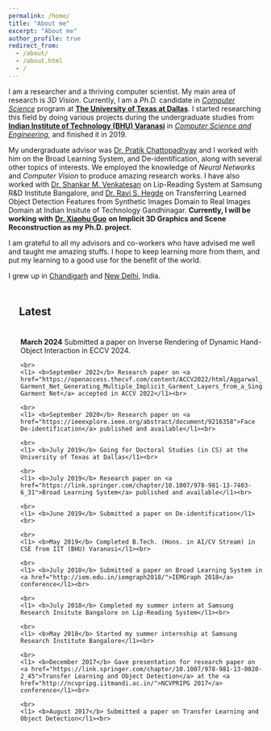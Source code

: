 ```yaml
---
permalink: /home/
title: "About me"
excerpt: "About me"
author_profile: true
redirect_from: 
  - /about/
  - /about.html
  - /
---
```


I am a researcher and a thriving computer scientist. My main area of research is *3D Vision*. Currently, I am a *Ph.D.* candidate in [*Computer Science*](https://cs.utdallas.edu/) program at [**The University of Texas at Dallas**](https://utdallas.edu/). I started researching this field by doing various projects during the undergraduate studies from [**Indian Institute of Technology (BHU) Varanasi**](https://iitbhu.ac.in/) in [*Computer Science and Engineering*](https://iitbhu.ac.in/cse/), and finished it in 2019.

My undergraduate advisor was [Dr. Pratik Chattopadhyay](https://www.iitbhu.ac.in/dept/cse/people/pratikcse) and I worked with him on the Broad Learning System, and De-identification, along with several other topics of interests. We employed the knowledge of *Neural Networks* and *Computer Vision* to produce amazing research works. I have also worked with [Dr. Shankar M. Venkatesan](https://scholar.google.com/citations?hl=en&user=HFm0RpIAAAAJ) on Lip-Reading System at Samsung R&D Institute Bangalore, and [Dr. Ravi S. Hegde](https://www.iitgn.ac.in/faculty/electrical/ravi.htm) on Transferring Learned Object Detection Features from Synthetic Images Domain to Real Images Domain at Indian Insitute of Technology Gandhinagar. **Currently, I will be working with** [**Dr. Xiaohu Guo**](https://www.utdallas.edu/~xguo/) **on Implicit 3D Graphics and Scene Reconstruction as my Ph.D. project.**

I am grateful to all my advisors and co-workers who have advised me well and taught me amazing stuffs. I hope to keep learning more from them, and put my learning to a good use for the benefit of the world.

I grew up in [Chandigarh](https://en.wikipedia.org/wiki/Chandigarh) and [New Delhi](https://en.wikipedia.org/wiki/New_Delhi), India.



<div class="one_section">
  <h2 style="padding: 1em;"> Latest</h2>

  <ul style="list-style-type: none">
    <l1> <b>March 2024</b> Submitted a paper on Inverse Rendering of Dynamic Hand-Object Interaction in ECCV 2024.</l1><br>

    <br>
    <l1> <b>September 2022</b> Research paper on <a href="https://openaccess.thecvf.com/content/ACCV2022/html/Aggarwal_Layered-Garment_Net_Generating_Multiple_Implicit_Garment_Layers_from_a_Single_ACCV_2022_paper.html">Layered-Garment Net</a> accepted in ACCV 2022</l1><br>
    
    <br>
    <l1> <b>September 2020</b> Research paper on <a href="https://ieeexplore.ieee.org/abstract/document/9216358">Face De-identification</a> published and available</l1><br>
    
    <br>
    <l1> <b>July 2019</b> Going for Doctoral Studies (in CS) at the University of Texas at Dallas</l1><br>
    
    <br>
    <l1> <b>July 2019</b> Research paper on <a href="https://link.springer.com/chapter/10.1007/978-981-13-7403-6_31">Broad Learning System</a> published and available</l1><br>
    
    <br>
    <l1> <b>June 2019</b> Submitted a paper on De-identification</l1><br>
    
    <br>
    <l1> <b>May 2019</b> Completed B.Tech. (Hons. in AI/CV Stream) in CSE from IIT (BHU) Varanasi</l1><br>
    
    <br>
    <l1> <b>July 2018</b> Submitted a paper on Broad Learning System in <a href="http://iem.edu.in/iemgraph2018/">IEMGraph 2018</a> conference</l1><br>
    
    <br>
    <l1> <b>July 2018</b> Completed my summer intern at Samsung Research Insitute Bangalore on Lip-Reading System</l1><br>
    
    <br>
    <l1> <b>May 2018</b> Started my summer internship at Samsung Research Institute Bangalore</l1><br>
    
    <br>
    <l1> <b>December 2017</b> Gave presentation for research paper on <a href="https://link.springer.com/chapter/10.1007/978-981-13-0020-2_45">Transfer Learning and Object Detection</a> at the <a href="http://ncvpripg.iitmandi.ac.in/">NCVPRIPG 2017</a> conference</l1><br>
    
    <br>
    <l1> <b>August 2017</b> Submitted a paper on Transfer Learning and Object Detection</l1><br>
</div>
